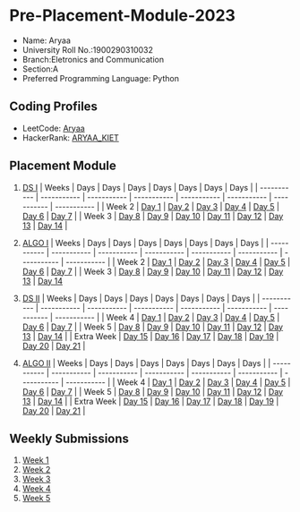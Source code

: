 # Pre-Placement-Module-2023

- Name: Aryaa
- University Roll No.:1900290310032
- Branch:Eletronics and Communication
- Section:A
- Preferred Programming Language: Python

## Coding Profiles
- LeetCode: [Aryaa](https://leetcode.com/Aryaa/)
- HackerRank: [ARYAA_KIET](https://www.hackerrank.com/aryaa_1923ec1199)

## Placement Module
1. [DS I](https://github.com/Aryaa1234567/Pre-Placement-Module-2023/tree/main/DS%20I)
    | Weeks | Days | Days | Days | Days | Days | Days | Days |
    | ----------- | ----------- | ----------- | ----------- | ----------- | ----------- | ----------- | ----------- | 
    | Week 2 | [Day 1](https://github.com/Aryaa1234567/Pre-Placement-Module-2023/tree/main/DS%20I/Day%201) | [Day 2](https://github.com/Aryaa1234567/Pre-Placement-Module-2023/tree/main/DS%20I/Day%202) | [Day 3](https://github.com/Aryaa1234567/Pre-Placement-Module-2023/tree/main/DS%20I/Day%203) | [Day 4](https://github.com/Aryaa1234567/Pre-Placement-Module-2023/tree/main/DS%20I/Day%204) | [Day 5](https://github.com/Aryaa1234567/Pre-Placement-Module-2023/tree/main/DS%20I/Day%205) | [Day 6](https://github.com/Aryaa1234567/Pre-Placement-Module-2023/tree/main/DS%20I/Day%206) | [Day 7](https://github.com/Arya1234567/Pre-Placement-Module-2023/tree/main/DS%20I/Day%207) |
    | Week 3 | [Day 8](https://github.com/Aryaa1234567/Pre-Placement-Module-2023/tree/main/DS%20I/Day%208) | [Day 9](https://github.com/Aryaa1234567/Pre-Placement-Module-2023/tree/main/DS%20I/Day%209) | [Day 10](https://github.com/Aryaa1234567/Pre-Placement-Module-2023/tree/main/DS%20I/Day%2010) | [Day 11](https://github.com/Aryaa1234567/Pre-Placement-Module-2023/tree/main/DS%20I/Day%2011) | [Day 12](https://github.com/Aryaa1234567/Pre-Placement-Module-2023/tree/main/DS%20I/Day%2012) | [Day 13](https://github.com/Aryaa1234567/Pre-Placement-Module-2023/tree/main/DS%20I/Day%2013) | [Day 14](https://github.com/Aryaa1234567/Pre-Placement-Module-2023/tree/main/DS%20I/Day%2014) |
    
2. [ALGO I](https://github.com/Aryaa1234567/Pre-Placement-Module-2023/tree/main/ALGO%20I)
    | Weeks | Days | Days | Days | Days | Days | Days | Days |
    | ----------- | ----------- | ----------- | ----------- | ----------- | ----------- | ----------- | ----------- |
    | Week 2 | [Day 1](https://github.com/Aryaa1234567/Pre-Placement-Module-2023/tree/main/ALGO%20I/Day%201) | [Day 2](https://github.com/Aryaa1234567/Pre-Placement-Module-2023/tree/main/ALGO%20I/Day%202) | [Day 3](https://github.com/Aryaa1234567/Pre-Placement-Module-2023/tree/main/ALGO%20I/Day%203) | [Day 4](https://github.com/Aryaa1234567/Pre-Placement-Module-2023/tree/main/ALGO%20I/Day%204) | [Day 5](https://github.com/Aryaa1234567/Pre-Placement-Module-2023/tree/main/ALGO%20I/Day%205) | [Day 6](https://github.com/Aryaa1234567/Pre-Placement-Module-2023/tree/main/ALGO%20I/Day%206) | [Day 7](https://github.com/Aryaa1234567/Pre-Placement-Module-2023/tree/main/ALGO%20I/Day%207) |
    | Week 3 | [Day 8](https://github.com/Aryaa1234567/Pre-Placement-Module-2023/tree/main/ALGO%20I/Day%208) | [Day 9](https://github.com/Aryaa1234567/Pre-Placement-Module-2023/tree/main/ALGO%20I/Day%209) | [Day 10](https://github.com/Aryaa1234567/Pre-Placement-Module-2023/tree/main/ALGO%20I/Day%2010) | [Day 11](https://github.com/Aryaa1234567/Pre-Placement-Module-2023/tree/main/ALGO%20I/Day%2011) | [Day 12](https://github.com/Aryaa1234567/Pre-Placement-Module-2023/tree/main/ALGO%20I/Day%2012) | [Day 13](https://github.com/Aryaa1234567/Pre-Placement-Module-2023/tree/main/ALGO%20I/Day%2013) | [Day 14](https://github.com/Aryaa1234567/Pre-Placement-Module-2023/tree/main/ALGO%20I/Day%2014)  
    
3. [DS II](https://github.com/Aryaa1234567/Pre-Placement-Module-2023/tree/main/DS%20II)
    | Weeks | Days | Days | Days | Days | Days | Days | Days |
    | ----------- | ----------- | ----------- | ----------- | ----------- | ----------- | ----------- | ----------- |
    | Week 4 | [Day 1](https://github.com/Aryaa1234567/Pre-Placement-Module-2023/tree/main/DS%20II/Day%201) | [Day 2](https://github.com/Aryaa1234567/Pre-Placement-Module-2023/tree/main/DS%20II/Day%202) | [Day 3](https://github.com/Aryaa1234567/Pre-Placement-Module-2023/tree/main/DS%20II/Day%203) | [Day 4](https://github.com/Aryaa1234567/Pre-Placement-Module-2023/tree/main/DS%20II/Day%204) | [Day 5](https://github.com/Aryaa1234567/Pre-Placement-Module-2023/tree/main/DS%20II/Day%205) | [Day 6](https://github.com/Aryaa1234567/Pre-Placement-Module-2023/tree/main/DS%20II/Day%206) | [Day 7](https://github.com/Aryaa1234567/Pre-Placement-Module-2023/tree/main/DS%20II/Day%207) | 
    | Week 5 | [Day 8](https://github.com/Aryaa1234567/Pre-Placement-Module-2023/tree/main/DS%20II/Day%208) | [Day 9](https://github.com/Aryaa1234567/Pre-Placement-Module-2023/tree/main/DS%20II/Day%209) | [Day 10](https://github.com/Aryaa1234567/Pre-Placement-Module-2023/tree/main/DS%20II/Day%2010) | [Day 11](https://github.com/Aryaa1234567/Pre-Placement-Module-2023/tree/main/DS%20II/Day%2011) | [Day 12](https://github.com/Aryaa1234567/Pre-Placement-Module-2023/tree/main/DS%20II/Day%2012) | [Day 13](https://github.com/Aryaa1234567/Pre-Placement-Module-2023/tree/main/DS%20II/Day%2013) | [Day 14](https://github.com/Aryaa1234567/Pre-Placement-Module-2023/tree/main/DS%20II/Day%2014) |
    | Extra Week | [Day 15](https://github.com/Aryaa1234567/Pre-Placement-Module-2023/tree/main/DS%20II/Day%2015) | [Day 16](https://github.com/Aryaa1234567/Pre-Placement-Module-2023/tree/main/DS%20II/Day%2016) | [Day 17](https://github.com/Aryaa1234567/Pre-Placement-Module-2023/tree/main/DS%20II/Day%2017) | [Day 18](https://github.com/Aryaa1234567/Pre-Placement-Module-2023/tree/main/DS%20II/Day%2018) | [Day 19](https://github.com/Aryaa1234567/Pre-Placement-Module-2023/tree/main/DS%20II/Day%2019) | [Day 20](https://github.com/Aryaa1234567/Pre-Placement-Module-2023/tree/main/DS%20II/Day%2020) | [Day 21](https://github.com/Aryaa1234567/Pre-Placement-Module-2023/tree/main/DS%20II/Day%2021) |
    
4. [ALGO II](https://github.com/Aryaa1234567/Pre-Placement-Module-2023/tree/main/ALGO%20II)
    | Weeks | Days | Days | Days | Days | Days | Days | Days |
    | ----------- | ----------- | ----------- | ----------- | ----------- | ----------- | ----------- | ----------- |
    | Week 4 | [Day 1](https://github.com/Aryaa1234567/Pre-Placement-Module-2023/tree/main/ALGO%20II/Day%201) | [Day 2](https://github.com/Aryaa1234567/Pre-Placement-Module-2023/tree/main/ALGO%20II/Day%202) | [Day 3](https://github.com/Aryaa1234567/Pre-Placement-Module-2023/tree/main/ALGO%20II/Day%203) | [Day 4](https://github.com/Aryaa1234567/Pre-Placement-Module-2023/tree/main/ALGO%20II/Day%204) | [Day 5](https://github.com/Aryaa1234567/Pre-Placement-Module-2023/tree/main/ALGO%20II/Day%205) | [Day 6](https://github.com/Aryaa1234567/Pre-Placement-Module-2023/tree/main/ALGO%20II/Day%206) | [Day 7](https://github.com/Aryaa1234567/Pre-Placement-Module-2023/tree/main/ALGO%20II/Day%207) |
    | Week 5 | [Day 8](https://github.com/Aryaa1234567/Pre-Placement-Module-2023/tree/main/ALGO%20II/Day%208) | [Day 9](https://github.com/Aryaa1234567/Pre-Placement-Module-2023/tree/main/ALGO%20II/Day%209) | [Day 10](https://github.com/Aryaa1234567/Pre-Placement-Module-2023/tree/main/ALGO%20II/Day%2010) | [Day 11](https://github.com/Aryaa1234567/Pre-Placement-Module-2023/tree/main/ALGO%20II/Day%2011) | [Day 12](https://github.com/Aryaa1234567/Pre-Placement-Module-2023/tree/main/ALGO%20II/Day%2012) | [Day 13](https://github.com/Aryaa1234567/Pre-Placement-Module-2023/tree/main/ALGO%20II/Day%2013) | [Day 14](https://github.com/Aryaa1234567/Pre-Placement-Module-2023/tree/main/ALGO%20II/Day%2014) |
    | Extra Week | [Day 15](https://github.com/Aryaa1234567/Pre-Placement-Module-2023/tree/main/ALGO%20II/Day%2015) | [Day 16](https://github.com/Aryaa1234567/Pre-Placement-Module-2023/tree/main/ALGO%20II/Day%2016) | [Day 17](https://github.com/Aryaa1234567/Pre-Placement-Module-2023/tree/main/ALGO%20II/Day%2017) | [Day 18](https://github.com/Aryaa1234567/Pre-Placement-Module-2023/tree/main/ALGO%20II/Day%2018) | [Day 19](https://github.com/Aryaa1234567/Pre-Placement-Module-2023/tree/main/ALGO%20II/Day%2019) | [Day 20](https://github.com/Aryaa1234567/Pre-Placement-Module-2023/tree/main/ALGO%20II/Day%2020) | [Day 21](https://github.com/Aryaa1234567/Pre-Placement-Module-2023/tree/main/ALGO%20II/Day%2021) |

## Weekly Submissions
1. [Week 1](https://github.com/Aryaa1234567/Pre-Placement-Module-2023/tree/main/Weekly%20Submissions/Week%201)
2. [Week 2](https://github.com/Aryaa1234567/Pre-Placement-Module-2023/tree/main/Weekly%20Submissions/Week%202)
3. [Week 3](https://github.com/Aryaa1234567/Pre-Placement-Module-2023/tree/main/Weekly%20Submissions/Week%203)
4. [Week 4](https://github.com/Aryaa1234567/Pre-Placement-Module-2023/tree/main/Weekly%20Submissions/Week%204)
5. [Week 5](https://github.com/Aryaa1234567/Pre-Placement-Module-2023/tree/main/Weekly%20Submissions/Week%205)
